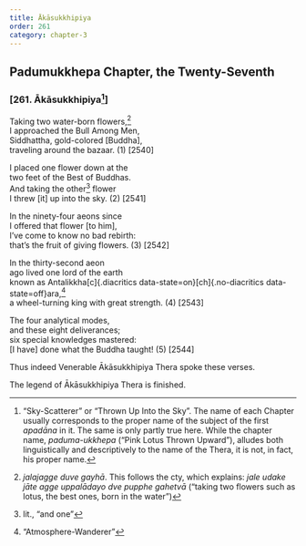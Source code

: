 ```yaml
---
title: Ākāsukkhipiya
order: 261
category: chapter-3
---
```


## Padumukkhepa Chapter, the Twenty-Seventh

### \[261. Ākāsukkhipiya[^1]\]

Taking two water-born flowers,[^2]  
I approached the Bull Among Men,  
Siddhattha, gold-colored \[Buddha\],  
traveling around the bazaar. (1) \[2540\]

I placed one flower down at the  
two feet of the Best of Buddhas.  
And taking the other[^3] flower  
I threw \[it\] up into the sky. (2) \[2541\]

In the ninety-four aeons since  
I offered that flower \[to him\],  
I’ve come to know no bad rebirth:  
that’s the fruit of giving flowers. (3) \[2542\]

In the thirty-second aeon  
ago lived one lord of the earth  
known as Antalikkha[c]{.diacritics data-state=on}[ch]{.no-diacritics data-state=off}ara,[^4]  
a wheel-turning king with great strength. (4) \[2543\]

The four analytical modes,  
and these eight deliverances;  
six special knowledges mastered:  
\[I have\] done what the Buddha taught! (5) \[2544\]

Thus indeed Venerable Ākāsukkhipiya Thera spoke these verses.

The legend of Ākāsukkhipiya Thera is finished.

[^1]: “Sky-Scatterer” or “Thrown Up Into the Sky”. The name of each Chapter usually corresponds to the proper name of the subject of the first *apadāna* in it. The same is only partly true here. While the chapter name, *paduma-ukkhepa* (“Pink Lotus Thrown Upward”), alludes both linguistically and descriptively to the name of the Thera, it is not, in fact, his proper name.

[^2]: *jalajagge duve gayhā*. This follows the cty, which explains: *jale udake jāte agge uppalādayo dve pupphe gahetvā* (“taking two flowers such as lotus, the best ones, born in the water”)

[^3]: lit., “and one”

[^4]: “Atmosphere-Wanderer”
